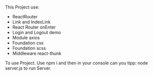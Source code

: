 This Project use:

- ReactRouter
- Link and IndexLink
- React Router onEnter
- Login and Logout demo
- Module axios
- Foundation css
- Foundation scss
- Middleware react-thunk

To use Project. Use npm i and then in your console can you tipp:
 node server.js to run Server.
 

